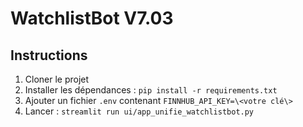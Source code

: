 # WatchlistBot V7.03

## Instructions

1. Cloner le projet
2. Installer les dépendances : `pip install -r requirements.txt`
3. Ajouter un fichier `.env` contenant `FINNHUB_API_KEY=\<votre clé\>`
4. Lancer : `streamlit run ui/app_unifie_watchlistbot.py`
